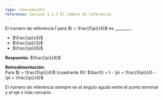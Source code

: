 ```yaml
---
type: conocimiento
reference: Sección 1.1.2 El número de referencia
---
```


El número de referencia $\bar{t}$ para $t = \frac{5\pi}{4}$ es \_\_\_\_\_\_\_\_.

- $\frac{\pi}{4}$
- $\frac{\pi}{3}$
- $\frac{\pi}{6}$

**Respuesta:** $\frac{\pi}{4}$

**Retroalimentación:**  
Para $t = \frac{5\pi}{4}$ (cuadrante III): $\bar{t} = t - \pi = \frac{5\pi}{4} - \pi = \frac{\pi}{4}$

El número de referencia siempre es el ángulo agudo entre el punto terminal y el eje x más cercano.
